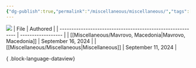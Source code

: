 ```yaml
---
{"dg-publish":true,"permalink":"/miscellaneous/miscellaneous/","tags":["miscellaneous"]}
---
```


![](https://i.imgur.com/deTupZN.png)
| File                                                        | Authored           |
| ----------------------------------------------------------- | ------------------ |
| [[Miscellaneous/Mavrovo, Macedonia\|Mavrovo, Macedonia]] | September 16, 2024 |
| [[Miscellaneous/Miscellaneous\|Miscellaneous]]           | September 11, 2024 |

{ .block-language-dataview}